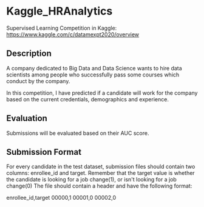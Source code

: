 # Kaggle_HRAnalytics
Supervised Learning Competition in Kaggle: https://www.kaggle.com/c/datamexpt2020/overview 

## Description 

A company dedicated to Big Data and Data Science wants to hire data scientists among people who successfully pass some courses which conduct by the company.

In this competition, I have predicted if a candidate will work for the company based on the current credentials, demographics and experience. 

## Evaluation

Submissions will be evaluated based on their AUC score.

## Submission Format

For every candidate in the test dataset, submission files should contain two columns: enrollee_id and target. Remember that the target value is whether the candidate is looking for a job change(1), or isn't looking for a job change(0)
The file should contain a header and have the following format:

enrollee_id,target
00000,1
00001,0
00002,0
